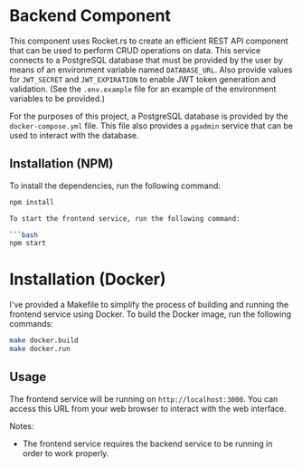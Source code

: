 # Backend Component

This component uses Rocket.rs to create an efficient REST API component that can be used to perform CRUD operations on data. This service connects to a PostgreSQL database that must be provided by the user by means of an environment variable named `DATABASE_URL`. Also provide values for `JWT_SECRET` and `JWT_EXPIRATION` to enable JWT token generation and validation. (See the `.env.example` file for an example of the environment variables to be provided.)

For the purposes of this project, a PostgreSQL database is provided by the `docker-compose.yml` file. This file also provides a `pgadmin` service that can be used to interact with the database.

## Installation (NPM)

To install the dependencies, run the following command:

```bash
npm install

To start the frontend service, run the following command:

```bash
npm start
```

# Installation (Docker)

I've provided a Makefile to simplify the process of building and running the frontend service using Docker. To build the Docker image, run the following commands:

```bash
make docker.build
make docker.run
```

## Usage

The frontend service will be running on `http://localhost:3000`. You can access this URL from your web browser to interact with the web interface.

Notes: 
- The frontend service requires the backend service to be running in order to work properly.